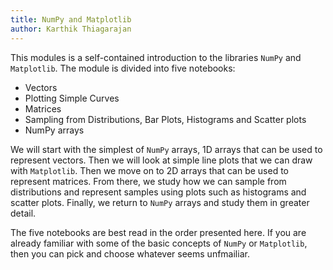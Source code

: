```yaml
---
title: NumPy and Matplotlib
author: Karthik Thiagarajan
---
```


This modules is a self-contained introduction to the libraries `NumPy` and `Matplotlib`. The module is divided into five notebooks:

- Vectors
- Plotting Simple Curves
- Matrices
- Sampling from Distributions, Bar Plots, Histograms and Scatter plots
- NumPy arrays

We will start with the simplest of `NumPy` arrays, 1D arrays that can be used to represent vectors. Then we will look at simple line plots that we can draw with `Matplotlib`. Then we move on to 2D arrays that can be used to represent matrices. From there, we study how we can sample from distributions and represent samples using plots such as histograms and scatter plots. Finally, we return to `NumPy` arrays and study them in greater detail.

The five notebooks are best read in the order presented here. If you are already familiar with some of the basic concepts of `NumPy` or `Matplotlib`, then you can pick and choose whatever seems unfmailiar.